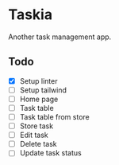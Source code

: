 # Taskia

Another task management app.

## Todo

- [x] Setup linter
- [ ] Setup tailwind
- [ ] Home page
- [ ] Task table
- [ ] Task table from store
- [ ] Store task
- [ ] Edit task
- [ ] Delete task
- [ ] Update task status
